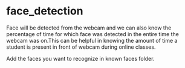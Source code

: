 # face_detection
Face will be detected from the webcam and we can also know the percentage of time for which face was detected in the entire time the webcam was on.This can be helpful in knowing the amount of time a student is present in front of webcam during online classes.

Add the faces you want to recognize in known faces folder.
